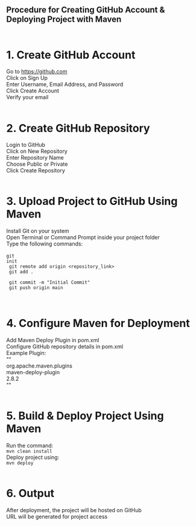 ## Procedure for Creating GitHub Account & Deploying Project with Maven<br><br>
# 1. Create GitHub Account<br>
Go to https://github.com<br>
Click on Sign Up<br>
Enter Username, Email Address, and Password<br>
Click Create Account<br>
Verify your email<br><br>
# 2. Create GitHub Repository<br>
Login to GitHub<br>
Click on New Repository<br>
Enter Repository Name<br>
Choose Public or Private<br>
Click Create Repository<br><br>
# 3. Upload Project to GitHub Using Maven<br>
Install Git on your system<br>
Open Terminal or Command Prompt inside your project folder<br>
Type the following commands:<br><br>
<code>git init  <br>
git remote add origin <repository_link>  <br>
git add .  <br>
git commit -m "Initial Commit"  <br>
git push origin main <br></code><br>
# 4. Configure Maven for Deployment<br>
Add Maven Deploy Plugin in pom.xml<br>
Configure GitHub repository details in pom.xml<br>
Example Plugin:<br>
"<plugin>"<br>
    <groupId>org.apache.maven.plugins</groupId><br>
    <artifactId>maven-deploy-plugin</artifactId><br>
    <version>2.8.2</version><br>
"</plugin>"
<br><br>
# 5. Build & Deploy Project Using Maven<br>

Run the command:<br>
<code>mvn clean install</code><br>
Deploy project using:<br>
<code>mvn deploy </code><br><br>
# 6. Output<br>
After deployment, the project will be hosted on GitHub<br>
URL will be generated for project access<br>

